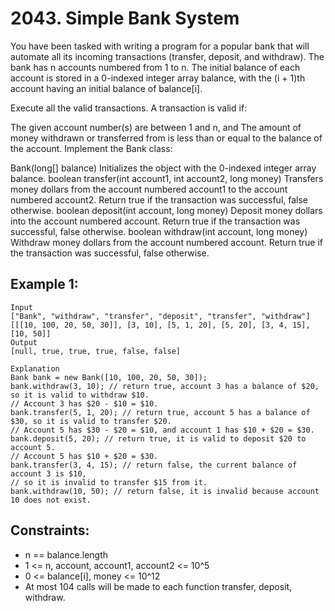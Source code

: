 # 2043. Simple Bank System

You have been tasked with writing a program for a popular bank that will automate all its incoming transactions (transfer, deposit, and withdraw). The bank has n accounts numbered from 1 to n. The initial balance of each account is stored in a 0-indexed integer array balance, with the (i + 1)th account having an initial balance of balance[i].

Execute all the valid transactions. A transaction is valid if:

The given account number(s) are between 1 and n, and
The amount of money withdrawn or transferred from is less than or equal to the balance of the account.
Implement the Bank class:

Bank(long[] balance) Initializes the object with the 0-indexed integer array balance.
boolean transfer(int account1, int account2, long money) Transfers money dollars from the account numbered account1 to the account numbered account2. Return true if the transaction was successful, false otherwise.
boolean deposit(int account, long money) Deposit money dollars into the account numbered account. Return true if the transaction was successful, false otherwise.
boolean withdraw(int account, long money) Withdraw money dollars from the account numbered account. Return true if the transaction was successful, false otherwise.

## Example 1:

```
Input
["Bank", "withdraw", "transfer", "deposit", "transfer", "withdraw"]
[[[10, 100, 20, 50, 30]], [3, 10], [5, 1, 20], [5, 20], [3, 4, 15], [10, 50]]
Output
[null, true, true, true, false, false]

Explanation
Bank bank = new Bank([10, 100, 20, 50, 30]);
bank.withdraw(3, 10); // return true, account 3 has a balance of $20, so it is valid to withdraw $10.
// Account 3 has $20 - $10 = $10.
bank.transfer(5, 1, 20); // return true, account 5 has a balance of $30, so it is valid to transfer $20.
// Account 5 has $30 - $20 = $10, and account 1 has $10 + $20 = $30.
bank.deposit(5, 20); // return true, it is valid to deposit $20 to account 5.
// Account 5 has $10 + $20 = $30.
bank.transfer(3, 4, 15); // return false, the current balance of account 3 is $10,
// so it is invalid to transfer $15 from it.
bank.withdraw(10, 50); // return false, it is invalid because account 10 does not exist.
```

## Constraints:

- n == balance.length
- 1 <= n, account, account1, account2 <= 10^5
- 0 <= balance[i], money <= 10^12
- At most 104 calls will be made to each function transfer, deposit, withdraw.

